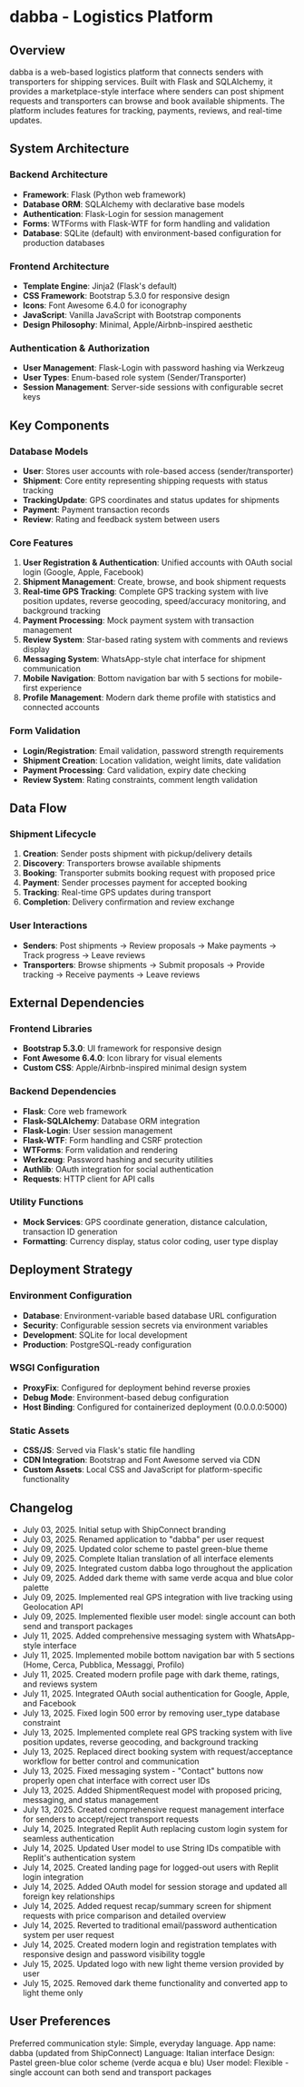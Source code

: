 # dabba - Logistics Platform

## Overview

dabba is a web-based logistics platform that connects senders with transporters for shipping services. Built with Flask and SQLAlchemy, it provides a marketplace-style interface where senders can post shipment requests and transporters can browse and book available shipments. The platform includes features for tracking, payments, reviews, and real-time updates.

## System Architecture

### Backend Architecture
- **Framework**: Flask (Python web framework)
- **Database ORM**: SQLAlchemy with declarative base models
- **Authentication**: Flask-Login for session management
- **Forms**: WTForms with Flask-WTF for form handling and validation
- **Database**: SQLite (default) with environment-based configuration for production databases

### Frontend Architecture
- **Template Engine**: Jinja2 (Flask's default)
- **CSS Framework**: Bootstrap 5.3.0 for responsive design
- **Icons**: Font Awesome 6.4.0 for iconography
- **JavaScript**: Vanilla JavaScript with Bootstrap components
- **Design Philosophy**: Minimal, Apple/Airbnb-inspired aesthetic

### Authentication & Authorization
- **User Management**: Flask-Login with password hashing via Werkzeug
- **User Types**: Enum-based role system (Sender/Transporter)
- **Session Management**: Server-side sessions with configurable secret keys

## Key Components

### Database Models
- **User**: Stores user accounts with role-based access (sender/transporter)
- **Shipment**: Core entity representing shipping requests with status tracking
- **TrackingUpdate**: GPS coordinates and status updates for shipments
- **Payment**: Payment transaction records
- **Review**: Rating and feedback system between users

### Core Features
1. **User Registration & Authentication**: Unified accounts with OAuth social login (Google, Apple, Facebook)
2. **Shipment Management**: Create, browse, and book shipment requests
3. **Real-time GPS Tracking**: Complete GPS tracking system with live position updates, reverse geocoding, speed/accuracy monitoring, and background tracking
4. **Payment Processing**: Mock payment system with transaction management
5. **Review System**: Star-based rating system with comments and reviews display
6. **Messaging System**: WhatsApp-style chat interface for shipment communication
7. **Mobile Navigation**: Bottom navigation bar with 5 sections for mobile-first experience
8. **Profile Management**: Modern dark theme profile with statistics and connected accounts

### Form Validation
- **Login/Registration**: Email validation, password strength requirements
- **Shipment Creation**: Location validation, weight limits, date validation
- **Payment Processing**: Card validation, expiry date checking
- **Review System**: Rating constraints, comment length validation

## Data Flow

### Shipment Lifecycle
1. **Creation**: Sender posts shipment with pickup/delivery details
2. **Discovery**: Transporters browse available shipments
3. **Booking**: Transporter submits booking request with proposed price
4. **Payment**: Sender processes payment for accepted booking
5. **Tracking**: Real-time GPS updates during transport
6. **Completion**: Delivery confirmation and review exchange

### User Interactions
- **Senders**: Post shipments → Review proposals → Make payments → Track progress → Leave reviews
- **Transporters**: Browse shipments → Submit proposals → Provide tracking → Receive payments → Leave reviews

## External Dependencies

### Frontend Libraries
- **Bootstrap 5.3.0**: UI framework for responsive design
- **Font Awesome 6.4.0**: Icon library for visual elements
- **Custom CSS**: Apple/Airbnb-inspired minimal design system

### Backend Dependencies
- **Flask**: Core web framework
- **Flask-SQLAlchemy**: Database ORM integration
- **Flask-Login**: User session management
- **Flask-WTF**: Form handling and CSRF protection
- **WTForms**: Form validation and rendering
- **Werkzeug**: Password hashing and security utilities
- **Authlib**: OAuth integration for social authentication
- **Requests**: HTTP client for API calls

### Utility Functions
- **Mock Services**: GPS coordinate generation, distance calculation, transaction ID generation
- **Formatting**: Currency display, status color coding, user type display

## Deployment Strategy

### Environment Configuration
- **Database**: Environment-variable based database URL configuration
- **Security**: Configurable session secrets via environment variables
- **Development**: SQLite for local development
- **Production**: PostgreSQL-ready configuration

### WSGI Configuration
- **ProxyFix**: Configured for deployment behind reverse proxies
- **Debug Mode**: Environment-based debug configuration
- **Host Binding**: Configured for containerized deployment (0.0.0.0:5000)

### Static Assets
- **CSS/JS**: Served via Flask's static file handling
- **CDN Integration**: Bootstrap and Font Awesome served via CDN
- **Custom Assets**: Local CSS and JavaScript for platform-specific functionality

## Changelog
- July 03, 2025. Initial setup with ShipConnect branding
- July 03, 2025. Renamed application to "dabba" per user request
- July 09, 2025. Updated color scheme to pastel green-blue theme
- July 09, 2025. Complete Italian translation of all interface elements
- July 09, 2025. Integrated custom dabba logo throughout the application
- July 09, 2025. Added dark theme with same verde acqua and blue color palette
- July 09, 2025. Implemented real GPS integration with live tracking using Geolocation API
- July 09, 2025. Implemented flexible user model: single account can both send and transport packages
- July 11, 2025. Added comprehensive messaging system with WhatsApp-style interface
- July 11, 2025. Implemented mobile bottom navigation bar with 5 sections (Home, Cerca, Pubblica, Messaggi, Profilo)
- July 11, 2025. Created modern profile page with dark theme, ratings, and reviews system
- July 11, 2025. Integrated OAuth social authentication for Google, Apple, and Facebook
- July 13, 2025. Fixed login 500 error by removing user_type database constraint
- July 13, 2025. Implemented complete real GPS tracking system with live position updates, reverse geocoding, and background tracking
- July 13, 2025. Replaced direct booking system with request/acceptance workflow for better control and communication
- July 13, 2025. Fixed messaging system - "Contact" buttons now properly open chat interface with correct user IDs
- July 13, 2025. Added ShipmentRequest model with proposed pricing, messaging, and status management
- July 13, 2025. Created comprehensive request management interface for senders to accept/reject transport requests
- July 14, 2025. Integrated Replit Auth replacing custom login system for seamless authentication
- July 14, 2025. Updated User model to use String IDs compatible with Replit's authentication system
- July 14, 2025. Created landing page for logged-out users with Replit login integration
- July 14, 2025. Added OAuth model for session storage and updated all foreign key relationships
- July 14, 2025. Added request recap/summary screen for shipment requests with price comparison and detailed overview
- July 14, 2025. Reverted to traditional email/password authentication system per user request
- July 14, 2025. Created modern login and registration templates with responsive design and password visibility toggle
- July 15, 2025. Updated logo with new light theme version provided by user
- July 15, 2025. Removed dark theme functionality and converted app to light theme only

## User Preferences

Preferred communication style: Simple, everyday language.
App name: dabba (updated from ShipConnect)
Language: Italian interface
Design: Pastel green-blue color scheme (verde acqua e blu)
User model: Flexible - single account can both send and transport packages